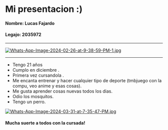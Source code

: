 # Mi presentacion :)
####  Nombre: Lucas Fajardo
#### Legajo: 2035972

------------
[![Whats-App-Image-2024-02-26-at-9-38-59-PM-1.jpg](https://i.postimg.cc/bYCmhpBZ/Whats-App-Image-2024-02-26-at-9-38-59-PM-1.jpg)](https://postimg.cc/V5tq9Q1w)

------------
- Tengo 21 años
- Cumplo en diciembre .
- Primera vez cursandola .
- Me encanta entrenar y hacer cualquier tipo de deporte (tmbjuego con la compu, veo anime y esas cosas).
- Me gusta aprender cosas nuevas todos los dias.
- Odio los mosquitos.
- Tengo un perro.

[![Whats-App-Image-2024-03-31-at-7-35-47-PM.jpg](https://i.postimg.cc/1X7Brhd7/Whats-App-Image-2024-03-31-at-7-35-47-PM.jpg)](https://postimg.cc/Wqr0sKT0)

#### Mucha suerte a todos con la cursada!


